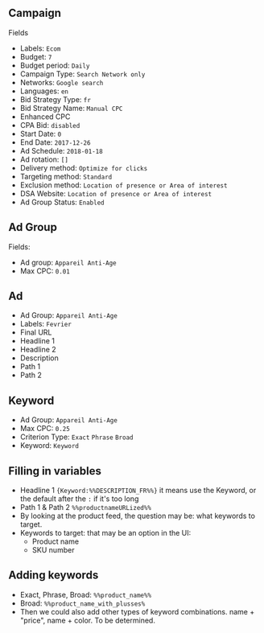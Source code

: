 ## Campaign

Fields
  - Labels: `Ecom`
  - Budget: `7`
  - Budget period: `Daily`
  - Campaign Type: `Search Network only`
  - Networks: `Google search`
  - Languages: `en`
  - Bid Strategy Type: `fr`
  - Bid Strategy Name: `Manual CPC`
  - Enhanced CPC
  - CPA Bid: `disabled`
  - Start Date: `0`
  - End Date: `2017-12-26`
  - Ad Schedule: `2018-01-18`
  - Ad rotation: `[]`
  - Delivery method: `Optimize for clicks`
  - Targeting method: `Standard`
  - Exclusion method: `Location of presence or Area of interest`
  - DSA Website: `Location of presence or Area of interest`
  - Ad Group Status: `Enabled`

## Ad Group

Fields:
  - Ad group: `Appareil Anti-Age`
  - Max CPC: `0.01`

## Ad

  - Ad Group: `Appareil Anti-Age`
  - Labels: `Fevrier`
  - Final URL
  - Headline 1
  - Headline 2
  - Description
  - Path 1
  - Path 2

## Keyword

  - Ad Group: `Appareil Anti-Age`
  - Max CPC: `0.25`
  - Criterion Type: `Exact` `Phrase` `Broad`
  - Keyword: `Keyword`

## Filling in variables

- Headline 1 `{Keyword:%%DESCRIPTION_FR%%}` it means use the Keyword, or the default after the `:` if it's too long
- Path 1 & Path 2 `%%productnameURLized%%`
- By looking at the product feed, the question may be: what keywords to target.
- Keywords to target: that may be an option in the UI:
  - Product name
  - SKU number

## Adding keywords

- Exact, Phrase, Broad: `%%product_name%%`
- Broad: `%%product_name_with_plusses%`
- Then we could also add other types of keyword combinations. name + "price", name + color. To be determined.
